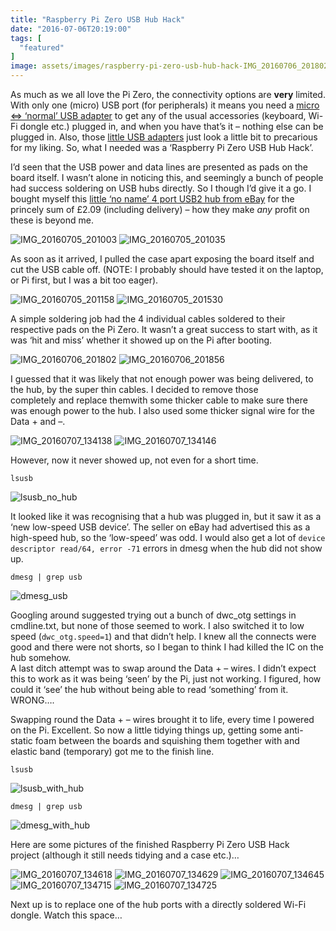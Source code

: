 ```yaml
---
title: "Raspberry Pi Zero USB Hub Hack"
date: "2016-07-06T20:19:00"
tags: [
  "featured"
]
image: assets/images/raspberry-pi-zero-usb-hub-hack-IMG_20160706_201802_thumb.jpg
---
```

As much as we all love the Pi Zero, the connectivity options are **very** limited. With only one (micro) USB port (for peripherals) it means you need a [micro <=> ‘normal’ USB adapter](http://amzn.to/29kp6Y7) to get any of the usual accessories (keyboard, Wi-Fi dongle etc.) plugged in, and when you have that’s it – nothing else can be plugged in. Also, those [little USB adapters](http://amzn.to/29kp6Y7) just look a little bit to precarious for my liking. So, what I needed was a ‘Raspberry Pi Zero USB Hub Hack’.

I’d seen that the USB power and data lines are presented as pads on the board itself. I wasn’t alone in noticing this, and seemingly a bunch of people had success soldering on USB hubs directly. So I though I’d give it a go. I bought myself this [little ‘no name’ 4 port USB2 hub from eBay](http://www.ebay.co.uk/itm/390567004512) for the princely sum of £2.09 (including delivery) – how they make *any* profit on these is beyond me.

![IMG_20160705_201003](/assets/images/raspberry-pi-zero-usb-hub-hack-IMG_20160705_201003_thumb.jpg)
![IMG_20160705_201035](/assets/images/raspberry-pi-zero-usb-hub-hack-IMG_20160705_201035_thumb.jpg)

As soon as it arrived, I pulled the case apart exposing the board itself and cut the USB cable off. (NOTE: I probably should have tested it on the laptop, or Pi first, but I was a bit too eager).

![IMG_20160705_201158](/assets/images/raspberry-pi-zero-usb-hub-hack-IMG_20160705_201158_thumb.jpg)
![IMG_20160705_201530](/assets/images/raspberry-pi-zero-usb-hub-hack-IMG_20160705_201530_thumb.jpg)

A simple soldering job had the 4 individual cables soldered to their respective pads on the Pi Zero. It wasn’t a great success to start with, as it was ‘hit and miss’ whether it showed up on the Pi after booting.

![IMG_20160706_201802](/assets/images/raspberry-pi-zero-usb-hub-hack-IMG_20160706_201802_thumb.jpg)
![IMG_20160706_201856](/assets/images/raspberry-pi-zero-usb-hub-hack-IMG_20160706_201856_thumb.jpg)

I guessed that it was likely that not enough power was being delivered, to the hub, by the super thin cables. I decided to remove those completely and replace themwith some thicker cable to make sure there was enough power to the hub. I also used some thicker signal wire for the Data + and –.

![IMG_20160707_134138](/assets/images/raspberry-pi-zero-usb-hub-hack-IMG_20160707_134138_thumb.jpg)
![IMG_20160707_134146](/assets/images/raspberry-pi-zero-usb-hub-hack-IMG_20160707_134146_thumb.jpg)

However, now it never showed up, not even for a short time.

`lsusb`

![lsusb_no_hub](/assets/images/raspberry-pi-zero-usb-hub-hack-lsusb_no_hub_thumb.png)

It looked like it was recognising that a hub was plugged in, but it saw it as a ‘new low-speed USB device’. The seller on eBay had advertised this as a high-speed hub, so the ‘low-speed’ was odd. I would also get a lot of `device descriptor read/64, error -71` errors in dmesg when the hub did not show up.

`dmesg | grep usb`

![dmesg_usb](/assets/images/raspberry-pi-zero-usb-hub-hack-dmesg_usb_thumb.png)

Googling around suggested trying out a bunch of dwc_otg settings in cmdline.txt, but none of those seemed to work. I also switched it to low speed (`dwc_otg.speed=1`) and that didn’t help. I knew all the connects were good and there were not shorts, so I began to think I had killed the IC on the hub somehow.  
A last ditch attempt was to swap around the Data + – wires. I didn’t expect this to work as it was being ‘seen’ by the Pi, just not working. I figured, how could it ‘see’ the hub without being able to read ‘something’ from it. WRONG….

Swapping round the Data + – wires brought it to life, every time I powered on the Pi. Excellent. So now a little tidying things up, getting some anti-static foam between the boards and squishing them together with and elastic band (temporary) got me to the finish line.

`lsusb`

![lsusb_with_hub](/assets/images/raspberry-pi-zero-usb-hub-hack-lsusb_with_hub_thumb.png)

`dmesg | grep usb`

![dmesg_with_hub](/assets/images/raspberry-pi-zero-usb-hub-hack-dmesg_with_hub_thumb.png)

Here are some pictures of the finished Raspberry Pi Zero USB Hack project (although it still needs tidying and a case etc.)…

![IMG_20160707_134618](/assets/images/raspberry-pi-zero-usb-hub-hack-IMG_20160707_134618_thumb.jpg)
![IMG_20160707_134629](/assets/images/raspberry-pi-zero-usb-hub-hack-IMG_20160707_134629_thumb.jpg)
![IMG_20160707_134645](/assets/images/raspberry-pi-zero-usb-hub-hack-IMG_20160707_134645_thumb.jpg)
![IMG_20160707_134715](/assets/images/raspberry-pi-zero-usb-hub-hack-IMG_20160707_134715_thumb.jpg)
![IMG_20160707_134725](/assets/images/raspberry-pi-zero-usb-hub-hack-IMG_20160707_134725_thumb.jpg)

Next up is to replace one of the hub ports with a directly soldered Wi-Fi dongle. Watch this space…